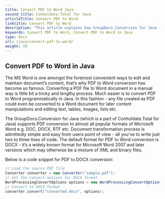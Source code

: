 ```yaml
---
title: Convert PDF to Word Java
second_title: Conholdate.Total for Java
articleTitle: Convert PDF to Word
linktitle: Convert PDF to Word
description: "This article explains how GroupDocs.Conversion for Java (which is a part of Conholdate.Total for Java) supports PDF conversion to all popular formats of Microsoft Word like - DOC, DOCX, RTF etc."
keywords: Convert PDF to Word, Convert PDF to Word in Java
type: docs
url: /java/convert-pdf-to-word/
weight: 70
---
```


## Convert PDF to Word in Java

The MS Word is one amongst the foremost convenient ways to edit and maintain document’s content, that’s why PDF to Word conversion has become so famous. Converting a PDF file to Word document in a manual way is little bit a tricky and lengthy process. Much easier is to convert PDF to Word programmatically in Java. In this fashion - any file created as PDF could even be converted to a Word document for later content manipulations and editing text, tables, images, lists etc.

The GroupDocs.Conversion for Java (which is a part of Conholdate.Total for Java) supports PDF conversion to almost all popular formats of Microsoft Word e.g. DOC, DOCX, RTF etc. Document transformation process is admittedly simple and easy from users point of view - all you've to write just two to three lines of code. The default format for PDF to Word conversion is DOCX - it’s a widely known format for Microsoft Word 2007 and later versions which may otherwise be a mixture of XML and binary files. 

Below is a code snippet for PDF to DOCX conversion:

```java
// Load the source PDF file
Converter converter = new Converter("sample.pdf");
// Set the convert options for DOCX format
WordProcessingConvertOptions options = new WordProcessingConvertOptions();
// Convert to DOCX format
converter.convert("converted.docx", options);
```












